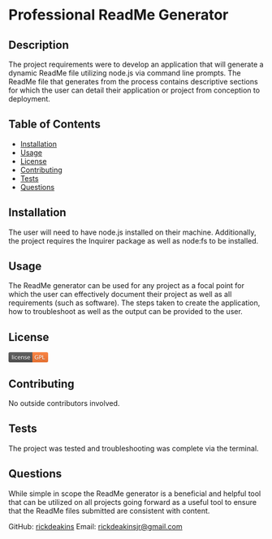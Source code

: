 # Professional ReadMe Generator

## Description
The project requirements were to develop an application that will generate a dynamic ReadMe file utilizing node.js via command line prompts. The ReadMe file that generates from the process contains descriptive sections for which the user can detail their application or project from conception to deployment. 

## Table of Contents
- [Installation](#installation)
- [Usage](#usage)
- [License](#license)
- [Contributing](#contributing)
- [Tests](#tests)
- [Questions](#questions)

## Installation
The user will need to have node.js installed on their machine. Additionally, the project requires the Inquirer package as well as node:fs to be installed. 

## Usage
The ReadMe generator can be used for any project as a focal point for which the user can effectively document their project as well as all requirements (such as software). The steps taken to create the application, how to troubleshoot as well as the output can be provided to the user.

## License
<svg xmlns="http://www.w3.org/2000/svg" xmlns:xlink="http://www.w3.org/1999/xlink" width="78" height="20" role="img" aria-label="license: GPL"><title>license: GPL</title><linearGradient id="s" x2="0" y2="100%"><stop offset="0" stop-color="#bbb" stop-opacity=".1"/><stop offset="1" stop-opacity=".1"/></linearGradient><clipPath id="r"><rect width="78" height="20" rx="3" fill="#fff"/></clipPath><g clip-path="url(#r)"><rect width="47" height="20" fill="#555"/><rect x="47" width="31" height="20" fill="#fe7d37"/><rect width="78" height="20" fill="url(#s)"/></g><g fill="#fff" text-anchor="middle" font-family="Verdana,Geneva,DejaVu Sans,sans-serif" text-rendering="geometricPrecision" font-size="110"><text aria-hidden="true" x="245" y="150" fill="#010101" fill-opacity=".3" transform="scale(.1)" textLength="370">license</text><text x="245" y="140" transform="scale(.1)" fill="#fff" textLength="370">license</text><text aria-hidden="true" x="615" y="150" fill="#010101" fill-opacity=".3" transform="scale(.1)" textLength="210">GPL</text><text x="615" y="140" transform="scale(.1)" fill="#fff" textLength="210">GPL</text></g></svg>

## Contributing
No outside contributors involved.

## Tests
The project was tested and troubleshooting was complete via the terminal.

## Questions
While simple in scope the ReadMe generator is a beneficial and helpful tool that can be utilized on all projects going forward as a useful tool to ensure that the ReadMe files submitted are consistent with content.

GitHub: [rickdeakins](https://github.com/rickdeakins)
Email: [rickdeakinsjr@gmail.com](mailto:rickdeakinsjr@gmail.com)
  